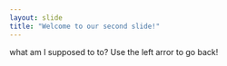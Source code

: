 ```yaml
---
layout: slide
title: "Welcome to our second slide!"
---
```

what am I supposed to to?
Use the left arror to go back!
